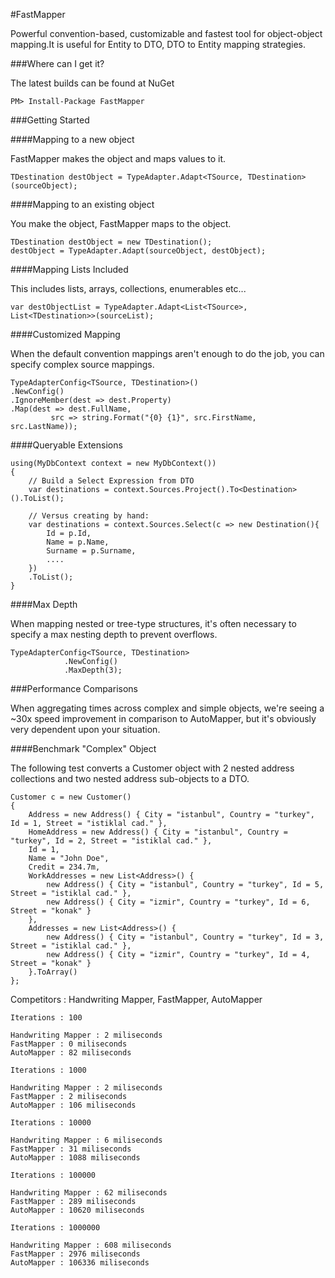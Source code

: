 #FastMapper

Powerful convention-based, customizable and fastest tool for object-object mapping.It is useful for Entity to DTO, DTO to Entity mapping strategies.

###Where can I get it?

The latest builds can be found at NuGet

    PM> Install-Package FastMapper

###Getting Started

####Mapping to a new object

FastMapper makes the object and maps values to it.

    TDestination destObject = TypeAdapter.Adapt<TSource, TDestination>(sourceObject);

####Mapping to an existing object

You make the object, FastMapper maps to the object.

    TDestination destObject = new TDestination();
    destObject = TypeAdapter.Adapt(sourceObject, destObject);

####Mapping Lists Included

This includes lists, arrays, collections, enumerables etc...

    var destObjectList = TypeAdapter.Adapt<List<TSource>, List<TDestination>>(sourceList);

####Customized Mapping

When the default convention mappings aren't enough to do the job, you can specify complex source mappings.

    TypeAdapterConfig<TSource, TDestination>()
    .NewConfig()
    .IgnoreMember(dest => dest.Property)
    .Map(dest => dest.FullName, 
             src => string.Format("{0} {1}", src.FirstName, src.LastName));


####Queryable Extensions

    using(MyDbContext context = new MyDbContext())
    {
        // Build a Select Expression from DTO
        var destinations = context.Sources.Project().To<Destination>().ToList();
    
        // Versus creating by hand:
        var destinations = context.Sources.Select(c => new Destination(){
            Id = p.Id,
            Name = p.Name,
            Surname = p.Surname,
            ....
        })
        .ToList();
    }
    
####Max Depth

When mapping nested or tree-type structures, it's often necessary to specify a max nesting depth to prevent overflows.

    TypeAdapterConfig<TSource, TDestination>
                .NewConfig()
                .MaxDepth(3);

###Performance Comparisons

When aggregating times across complex and simple objects, we're seeing a ~30x speed improvement in comparison to AutoMapper, but it's obviously very dependent upon your situation.

####Benchmark "Complex" Object

The following test converts a Customer object with 2 nested address collections and two nested address sub-objects to a DTO.

    Customer c = new Customer()
    {
        Address = new Address() { City = "istanbul", Country = "turkey", Id = 1, Street = "istiklal cad." },
        HomeAddress = new Address() { City = "istanbul", Country = "turkey", Id = 2, Street = "istiklal cad." },
        Id = 1,
        Name = "John Doe",
        Credit = 234.7m,
        WorkAddresses = new List<Address>() { 
            new Address() { City = "istanbul", Country = "turkey", Id = 5, Street = "istiklal cad." },
            new Address() { City = "izmir", Country = "turkey", Id = 6, Street = "konak" }
        },
        Addresses = new List<Address>() { 
            new Address() { City = "istanbul", Country = "turkey", Id = 3, Street = "istiklal cad." },
            new Address() { City = "izmir", Country = "turkey", Id = 4, Street = "konak" }
        }.ToArray()
    };

Competitors : Handwriting Mapper, FastMapper, AutoMapper

    Iterations : 100
    
    Handwriting Mapper : 2 miliseconds
    FastMapper : 0 miliseconds
    AutoMapper : 82 miliseconds
    
    Iterations : 1000
    
    Handwriting Mapper : 2 miliseconds
    FastMapper : 2 miliseconds
    AutoMapper : 106 miliseconds
    
    Iterations : 10000
    
    Handwriting Mapper : 6 miliseconds
    FastMapper : 31 miliseconds
    AutoMapper : 1088 miliseconds
    
    Iterations : 100000
    
    Handwriting Mapper : 62 miliseconds
    FastMapper : 289 miliseconds
    AutoMapper : 10620 miliseconds
    
    Iterations : 1000000
    
    Handwriting Mapper : 608 miliseconds
    FastMapper : 2976 miliseconds
    AutoMapper : 106336 miliseconds
